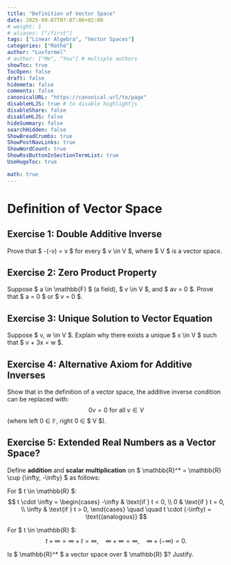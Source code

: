 ```yaml
---
title: "Definition of Vector Space"
date: 2025-09-07T07:07:06+02:00
# weight: 1
# aliases: ["/first"]
tags: ["Linear Algebra", "Vector Spaces"]
categories: ["Mathé"]
author: "Luxformel"
# author: ["Me", "You"] # multiple authors
showToc: true
TocOpen: false
draft: false
hidemeta: false
comments: false
canonicalURL: "https://canonical.url/to/page"
disableHLJS: true # to disable highlightjs
disableShare: false
disableHLJS: false
hideSummary: false
searchHidden: false
ShowBreadCrumbs: true
ShowPostNavLinks: true
ShowWordCount: true
ShowRssButtonInSectionTermList: true
UseHugoToc: true

math: true
---
```


# Definition of Vector Space

## Exercise 1: Double Additive Inverse
Prove that $ -(-v) = v $ for every $ v \in V $, where $ V $ is a vector space.

## Exercise 2: Zero Product Property
Suppose $ a \in \mathbb{F} $ (a field), $ v \in V $, and $ av = 0 $. Prove that $ a = 0 $ or $ v = 0 $.

## Exercise 3: Unique Solution to Vector Equation
Suppose $ v, w \in V $. Explain why there exists a unique $ x \in V $ such that $ v + 3x = w $.

## Exercise 4: Alternative Axiom for Additive Inverses
Show that in the definition of a vector space, the additive inverse condition can be replaced with:
$$ 0v = 0 \text{ for all } v \in V $$
(where left 0 ∈ $\mathbb{F}$, right 0 ∈ $ V $).

## Exercise 5: Extended Real Numbers as a Vector Space?

Define **addition** and **scalar multiplication** on $ \mathbb{R}^* = \mathbb{R} \cup \{\infty, -\infty\} $ as follows:

For $ t \in \mathbb{R} $:
$$
t \cdot \infty = 
\begin{cases} 
-\infty & \text{if } t < 0, \\ 
0 & \text{if } t = 0, \\ 
\infty & \text{if } t > 0,
\end{cases}
\quad \quad
t \cdot (-\infty) = \text{(analogous)}
$$

For $ t \in \mathbb{R} $:
$$
t + \infty = \infty + t = \infty, \quad
\infty + \infty = \infty, \quad
\infty + (-\infty) = 0.
$$

Is $ \mathbb{R}^* $ a vector space over $ \mathbb{R} $? Justify.
